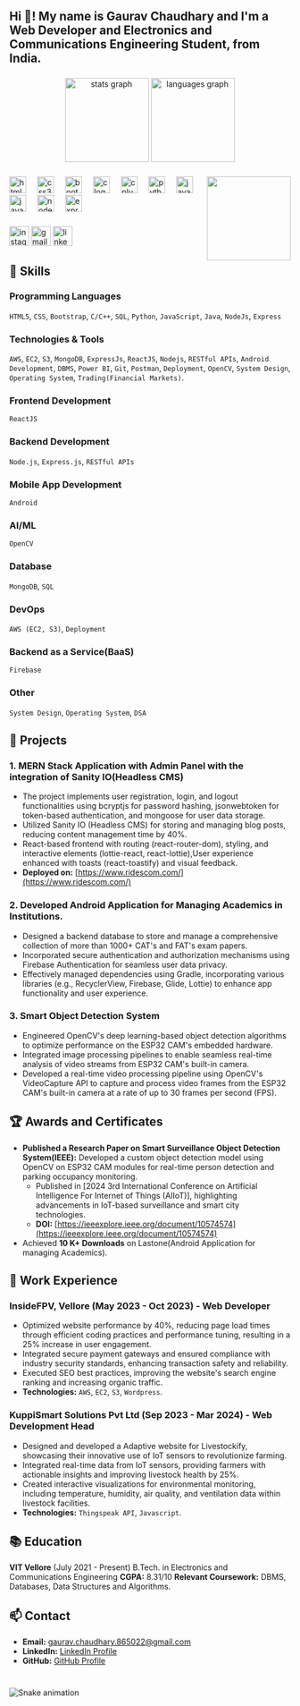 <h2 align="left">Hi 👋! My name is Gaurav Chaudhary and I'm a Web Developer and Electronics and Communications Engineering Student, from India.</h2> 

### 

<div align="center"> 
  <img src="https://github-readme-stats.vercel.app/api?username=GauravChaudhary865&hide_title=false&hide_rank=false&show_icons=true&include_all_commits=true&count_private=true&disable_animations=false&theme=dracula&locale=en&hide_border=false" height="150" alt="stats graph"  /> 
  <img src="https://github-readme-stats.vercel.app/api/top-langs?username=GauravChaudhary865&locale=en&hide_title=false&layout=compact&card_width=320&langs_count=5&theme=dracula&hide_border=false" height="150" alt="languages graph"  /> 
</div> 

### 

<img align="right" height="150" src="https://media.giphy.com/media/v1.Y2lkPTc5MGI3NjExZTh2cXJ1Z292aWloazVzMzN3a2ZpOHk3ajJmZ2V1OWVwYmE1MmE4NiZlcD12MV9pbnRlcm5hbF9naWZfYnlfaWQmY3Q9Zw/mGcNjsfLNOZാവ്RckPz/giphy.gif"  /> 

### 

<div align="left">
  <img src="https://cdn.jsdelivr.net/gh/devicons/devicon/icons/html5/html5-original.svg" height="30" alt="html5 logo" /> 
  <img width="12" />
  <img src="https://cdn.jsdelivr.net/gh/devicons/devicon/icons/css3/css3-original.svg" height="30" alt="css3 logo"  />
  <img width="12" />
  <img src="https://cdn.jsdelivr.net/gh/devicons/devicon/icons/bootstrap/bootstrap-original.svg" height="30" alt="bootstrap logo" />
  <img width="12" />
  <img src="https://cdn.jsdelivr.net/gh/devicons/devicon/icons/c/c-original.svg" height="30" alt="c logo"  /> 
  <img width="12" />
  <img src="https://cdn.jsdelivr.net/gh/devicons/devicon/icons/cplusplus/cplusplus-original.svg" height="30" alt="cplusplus logo"  />
  <img width="12" />
  <img src="https://cdn.jsdelivr.net/gh/devicons/devicon/icons/python/python-original.svg" height="30" alt="python logo" />
  <img width="12" />
  <img src="https://cdn.jsdelivr.net/gh/devicons/devicon/icons/javascript/javascript-original.svg" height="30" alt="javascript logo"  />
  <img width="12" />
  <img src="https://cdn.jsdelivr.net/gh/devicons/devicon/icons/java/java-original.svg" height="30" alt="java logo"  />
  <img width="12" />
  <img src="https://cdn.jsdelivr.net/gh/devicons/devicon/icons/nodejs/nodejs-original.svg" height="30" alt="nodejs logo" />
  <img width="12" />
  <img src="https://cdn.jsdelivr.net/gh/devicons/devicon/icons/express/express-original.svg" height="30" alt="express logo" />
</div>

###

<div align="left">
  <img src="https://img.shields.io/static/v1?message=Instagram&logo=instagram&label=&color=E4405F&logoColor=white&labelColor=&style=for-the-badge" height="35" alt="instagram logo"  /> 
  <img src="https://img.shields.io/static/v1?message=Gmail&logo=gmail&label=&color=D14836&logoColor=white&labelColor=&style=for-the-badge" height="35" alt="gmail logo"  /> 
  <img src="https://img.shields.io/static/v1?message=LinkedIn&logo=linkedin&label=&color=0077B5&logoColor=white&labelColor=&style=for-the-badge" height="35" alt="linkedin logo"  /> 
</div> 

###

## 💼 Skills

### Programming Languages
`HTML5`, `CSS`, `Bootstrap`, `C/C++`, `SQL`, `Python`, `JavaScript`, `Java`, `NodeJs`, `Express`

### Technologies & Tools
`AWS`, `EC2`, `S3`, `MongoDB`, `ExpressJs`, `ReactJS`, `Nodejs`, `RESTful APIs`, `Android Development`, `DBMS`, `Power BI`, `Git`, `Postman`, `Deployment`, `OpenCV`, `System Design`, `Operating System`, `Trading(Financial Markets)`.

### Frontend Development
`ReactJS`

### Backend Development
`Node.js`, `Express.js`, `RESTful APIs`

### Mobile App Development
`Android`

### AI/ML
`OpenCV`

### Database
`MongoDB`, `SQL`

### DevOps
`AWS (EC2, S3)`, `Deployment`

### Backend as a Service(BaaS)
`Firebase`

### Other
`System Design`, `Operating System`, `DSA`

## 🚀 Projects

### 1. MERN Stack Application with Admin Panel with the integration of Sanity IO(Headless CMS)

-   The project implements user registration, login, and logout functionalities using bcryptjs for password hashing, jsonwebtoken for token-based authentication, and mongoose for user data storage.
-   Utilized Sanity IO (Headless CMS) for storing and managing blog posts, reducing content management time by 40%.
-   React-based frontend with routing (react-router-dom), styling, and interactive elements (lottie-react, react-lottie),User experience enhanced with toasts (react-toastify) and visual feedback.
-   **Deployed on:** [https://www.ridescom.com/](https://www.ridescom.com/)

### 2. Developed Android Application for Managing Academics in Institutions.

-   Designed a backend database to store and manage a comprehensive collection of more than 1000+ CAT's and FAT's exam papers.
-   Incorporated secure authentication and authorization mechanisms using Firebase Authentication for seamless user data privacy.
-   Effectively managed dependencies using Gradle, incorporating various libraries (e.g., RecyclerView, Firebase, Glide, Lottie) to enhance app functionality and user experience.

### 3. Smart Object Detection System

-   Engineered OpenCV's deep learning-based object detection algorithms to optimize performance on the ESP32 CAM's embedded hardware.
-   Integrated image processing pipelines to enable seamless real-time analysis of video streams from ESP32 CAM's built-in camera.
-   Developed a real-time video processing pipeline using OpenCV's VideoCapture API to capture and process video frames from the ESP32 CAM's built-in camera at a rate of up to 30 frames per second (FPS).

## 🏆 Awards and Certificates

-   **Published a Research Paper on Smart Surveillance Object Detection System(IEEE):** Developed a custom object detection model using OpenCV on ESP32 CAM modules for real-time person detection and parking occupancy monitoring.
    -   Published in [2024 3rd International Conference on Artificial Intelligence For Internet of Things (AIIoT)], highlighting advancements in IoT-based surveillance and smart city technologies.
    -   **DOI:** [https://ieeexplore.ieee.org/document/10574574](https://ieeexplore.ieee.org/document/10574574)
-   Achieved **10 K+ Downloads** on Lastone(Android Application for managing Academics).

## 🌱 Work Experience

### InsideFPV, Vellore (May 2023 - Oct 2023) - Web Developer

-   Optimized website performance by 40%, reducing page load times through efficient coding practices and performance tuning, resulting in a 25% increase in user engagement.
-   Integrated secure payment gateways and ensured compliance with industry security standards, enhancing transaction safety and reliability.
-   Executed SEO best practices, improving the website's search engine ranking and increasing organic traffic.
-   **Technologies:** `AWS`, `EC2`, `S3`, `Wordpress`.

### KuppiSmart Solutions Pvt Ltd (Sep 2023 - Mar 2024) - Web Development Head

-   Designed and developed a Adaptive website for Livestockify, showcasing their innovative use of IoT sensors to revolutionize farming.
-   Integrated real-time data from IoT sensors, providing farmers with actionable insights and improving livestock health by 25%.
-   Created interactive visualizations for environmental monitoring, including temperature, humidity, air quality, and ventilation data within livestock facilities.
-   **Technologies:** `Thingspeak API`, `Javascript`.

## 📚 Education

**VIT Vellore** (July 2021 - Present)
B.Tech. in Electronics and Communications Engineering
**CGPA:** 8.31/10
**Relevant Coursework:** DBMS, Databases, Data Structures and Algorithms.

## 📫 Contact

- **Email:** [gaurav.chaudhary.865022@gmail.com](mailto:gaurav.chaudhary.865022@gmail.com)
- **LinkedIn:** [LinkedIn Profile](YOUR_LINKEDIN_URL_HERE)
- **GitHub:** [GitHub Profile](https://github.com/GauravChaudhary865)
###

<br clear="both">

<img src="https://raw.githubusercontent.com/GauravChaudhary865/GauravChaudhary865/output/snake.svg" alt="Snake animation" />

###
